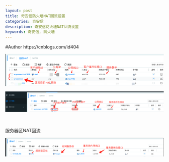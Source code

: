 ```yaml
---
layout: post
title: 奇安信防火墙NAT回流设置
categories: 奇安信
description: 奇安信防火墙NAT回流设置
keywords: 奇安信, 防火墙
---
```

<p>#Author https://cnblogs.com/id404</p>
<p><img src="/images/blog/725676-20230611110949862-759327210.png" /></p>
<p><img src="/images/blog/725676-20230611110925040-703209262.png" /></p>
<p>&nbsp;</p>
<p>服务器区NAT回流</p>
<p><img src="/images/blog/725676-20230611111010664-1026033688.png" /></p>
    
